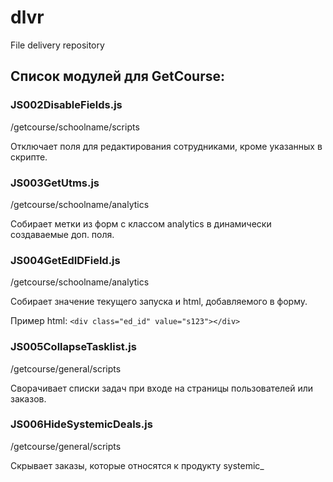 # dlvr
File delivery repository

## Список модулей для GetCourse:

### JS002DisableFields.js
/getcourse/schoolname/scripts

Отключает поля для редактирования сотрудниками, кроме указанных в скрипте.

### JS003GetUtms.js
/getcourse/schoolname/analytics

Собирает метки из форм с классом analytics в динамически создаваемые доп. поля.

### JS004GetEdIDField.js
/getcourse/schoolname/analytics

Собирает значение текущего запуска и html, добавляемого в форму.

Пример html: `<div class="ed_id" value="s123"></div>`

### JS005CollapseTasklist.js
/getcourse/general/scripts

Сворачивает списки задач при входе на страницы пользователей или заказов.

### JS006HideSystemicDeals.js
/getcourse/general/scripts

Скрывает заказы, которые относятся к продукту systemic_